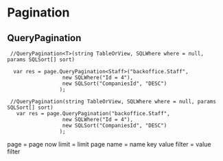 ﻿# Pagination
 
 ## QueryPagination
 ```
  //QueryPagination<T>(string TableOrView, SQLWhere where = null, params SQLSort[] sort)
  
   var res = page.QueryPagination<Staff>("backoffice.Staff",
                   new SQLWhere("Id = 4"),
                   new SQLSort("CompaniesId", "DESC")
                  );

  //QueryPagination(string TableOrView, SQLWhere where = null, params SQLSort[] sort)
    var res = page.QueryPagination("backoffice.Staff",
                   new SQLWhere("Id = 4"),
                   new SQLSort("CompaniesId", "DESC")
                  );
 ```
 page = page now
 limit = limit page 
 name = name key value
 filter = value filter
  
